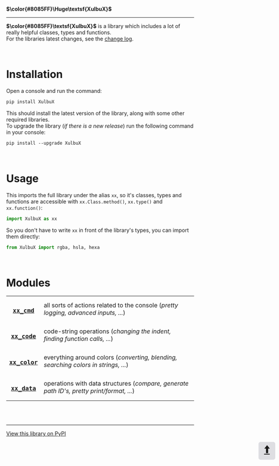 <br id="top">

**$\color{#8085FF}\Huge\textsf{XulbuX}$**

-------------------------------------------------------------

**$\color{#8085FF}\textsf{XulbuX}$** is a library which includes a lot of really helpful classes, types and functions.<br>
For the libraries latest changes, see the [change log](https://github.com/XulbuX-dev/PythonLibraryXulbuX/blob/main/CHANGELOG.md).

<br>

# Installation

Open a console and run the command:
```css
pip install XulbuX
```
This should install the latest version of the library, along with some other required libraries.<br>
To upgrade the library (*if there is a new release*) run the following command in your console:
```css
pip install --upgrade XulbuX
```

<br>

# Usage

This imports the full library under the alias `xx`, so it's classes, types and functions are accessible with `xx.Class.method()`, `xx.type()` and `xx.function()`:
```python
import XulbuX as xx
```
So you don't have to write `xx` in front of the library's types, you can import them directly:
```python
from XulbuX import rgba, hsla, hexa
```

<br>

# Modules

| | |
| :--------------------------------------------------------------------------------------: | :---------------------------------------------------------------------------------------- |
| <h3>[`xx_cmd`](https://github.com/XulbuX-dev/PythonLibraryXulbuX/wiki/xx_cmd)</h3>       | all sorts of actions related to the console (*pretty logging, advanced inputs, ...*)      |
| <h3>[`xx_code`](https://github.com/XulbuX-dev/PythonLibraryXulbuX/wiki/xx_code)</h3>     | code-string operations (*changing the indent, finding function calls, ...*)               |
| <h3>[`xx_color`](https://github.com/XulbuX-dev/PythonLibraryXulbuX/wiki/xx_color)</h3>   | everything around colors (*converting, blending, searching colors in strings, ...*)       |
| <h3>[`xx_data`](https://github.com/XulbuX-dev/PythonLibraryXulbuX/wiki/xx_data)</h3>     | operations with data structures (*compare, generate path ID's, pretty print/format, ...*) |
<!--
| <h3>[`xx_string`](https://github.com/XulbuX-dev/PythonLibraryXulbuX/wiki/xx_string)</h3> | helpful actions when working with strings. (*normalize, escape, decompose, ...*)          |
-->



<br>
<br>

--------------------------------------------------------------
[View this library on PyPI](https://pypi.org/project/XulbuX/)

<div style="width:45px; height:45px; right:10px; position:absolute">
  <a href="#top"><abbr title="go to top" style="text-decoration:none">
    <div style="
      font-size: 2em;
      font-weight: bold;
      background: #88889845;
      border-radius: 0.2em;
      text-align: center;
      justify-content: center;
    "><span style="display:none">go to top </span>🠩</div>
  </abbr></a>
</div>
